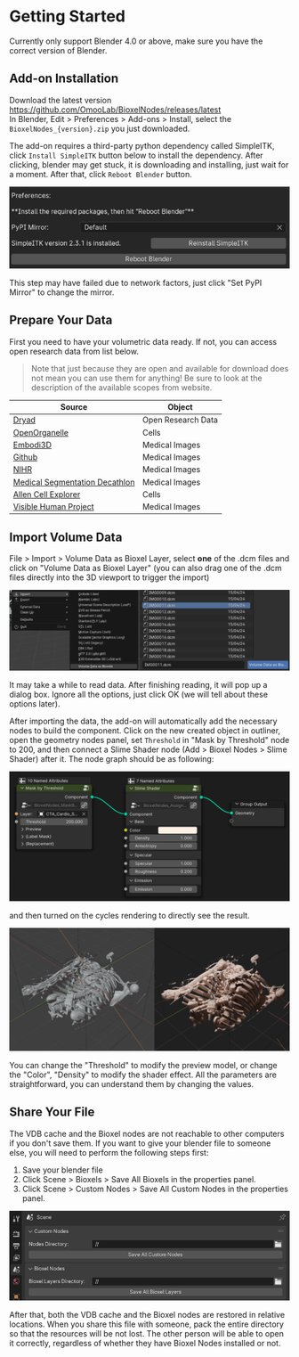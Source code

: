 # Getting Started

Currently only support Blender 4.0 or above, make sure you have the correct version of Blender.

## Add-on Installation

Download the latest version https://github.com/OmooLab/BioxelNodes/releases/latest  
In Blender, Edit > Preferences > Add-ons > Install, select the `BioxelNodes_{version}.zip` you just downloaded.

The add-on requires a third-party python dependency called SimpleITK, click `Install SimpleITK` button below to install the dependency. After clicking, blender may get stuck, it is downloading and installing, just wait for a moment. After that, click `Reboot Blender` button.

![dependency](assets/getting-started_dependency.png)

This step may have failed due to network factors, just click "Set PyPI Mirror" to change the mirror.

## Prepare Your Data

First you need to have your volumetric data ready. If not, you can access open research data from list below.

> Note that just because they are open and available for download does not mean you can use them for anything! Be sure to look at the description of the available scopes from website.

| Source                                                                               | Object             |
| ------------------------------------------------------------------------------------ | ------------------ |
| [Dryad](https://datadryad.org)                                                       | Open Research Data |
| [OpenOrganelle](https://openorganelle.janelia.org/datasets)                          | Cells              |
| [Embodi3D](https://www.embodi3d.com/files/category/37-medical-scans/)                | Medical Images     |
| [Github](https://github.com/sfikas/medical-imaging-datasets)                         | Medical Images     |
| [NIHR](https://nhsx.github.io/open-source-imaging-data-sets/)                        | Medical Images     |
| [Medical Segmentation Decathlon](http://medicaldecathlon.com/)                       | Medical Images     |
| [Allen Cell Explorer](https://www.allencell.org/3d-cell-viewer.html)                 | Cells              |
| [Visible Human Project](https://www.nlm.nih.gov/research/visible/visible_human.html) | Medical Images     |

## Import Volume Data

File > Import > Volume Data as Bioxel Layer, select **one** of the .dcm files and click on "Volume Data as Bioxel Layer" (you can also drag one of the .dcm files directly into the 3D viewport to trigger the import)

![importing](assets/getting-started_importing.png)

It may take a while to read data. After finishing reading, it will pop up a dialog box. Ignore all the options, just click OK (we will tell about these options later).

After importing the data, the add-on will automatically add the necessary nodes to build the component. Click on the new created object in outliner, open the geometry nodes panel, set `Threshold` in "Mask by Threshold" node to 200, and then connect a Slime Shader node (Add > Bioxel Nodes > Slime Shader) after it. The node graph should be as following:

![alt text](assets/getting-started_graph.png)

and then turned on the cycles rendering to directly see the result.

![result](assets/getting-started_result.png)

You can change the "Threshold" to modify the preview model, or change the "Color", "Density" to modify the shader effect. All the parameters are straightforward, you can understand them by changing the values.

## Share Your File

The VDB cache and the Bioxel nodes are not reachable to other computers if you don't save them. If you want to give your blender file to someone else, you will need to perform the following steps first:

1. Save your blender file
2. Click Scene > Bioxels > Save All Bioxels in the properties panel.
3. Click Scene > Custom Nodes > Save All Custom Nodes in the properties panel.

![alt text](assets/getting-started_share-file.png)

After that, both the VDB cache and the Bioxel nodes are restored in relative locations. When you share this file with someone, pack the entire directory so that the resources will be not lost. The other person will be able to open it correctly, regardless of whether they have Bioxel Nodes installed or not.
